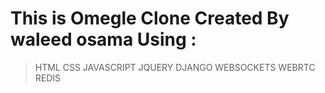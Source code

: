 # This is Omegle Clone Created By waleed osama Using : 
>HTML
>CSS
>JAVASCRIPT
>JQUERY
>DJANGO
>WEBSOCKETS
>WEBRTC
>REDIS
>
